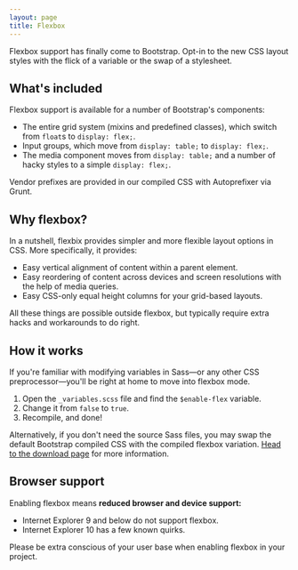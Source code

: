 ```yaml
---
layout: page
title: Flexbox
---
```


Flexbox support has finally come to Bootstrap. Opt-in to the new CSS layout styles with the flick of a variable or the swap of a stylesheet.

## What's included

Flexbox support is available for a number of Bootstrap's components:

- The entire grid system (mixins and predefined classes), which switch from `float`s to `display: flex;`.
- Input groups, which move from `display: table;` to `display: flex;`.
- The media component moves from `display: table;` and a number of hacky styles to a simple `display: flex;`.

Vendor prefixes are provided in our compiled CSS with Autoprefixer via Grunt.

## Why flexbox?

In a nutshell, flexbix provides simpler and more flexible layout options in CSS. More specifically, it provides:

- Easy vertical alignment of content within a parent element.
- Easy reordering of content across devices and screen resolutions with the help of media queries.
- Easy CSS-only equal height columns for your grid-based layouts.

All these things are possible outside flexbox, but typically require extra hacks and workarounds to do right.

## How it works

If you're familiar with modifying variables in Sass—or any other CSS preprocessor—you'll be right at home to move into flexbox mode.

1. Open the `_variables.scss` file and find the `$enable-flex` variable.
2. Change it from `false` to `true`.
3. Recompile, and done!

Alternatively, if you don't need the source Sass files, you may swap the default Bootstrap compiled CSS with the compiled flexbox variation. [Head to the download page](/getting-started/download) for more information.

## Browser support

Enabling flexbox means **reduced browser and device support:**

- Internet Explorer 9 and below do not support flexbox.
- Internet Explorer 10 has a few known quirks.

Please be extra conscious of your user base when enabling flexbox in your project.
